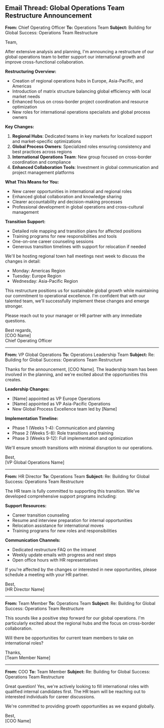 ## Email Thread: Global Operations Team Restructure Announcement

**From:** Chief Operating Officer
**To:** Operations Team
**Subject:** Building for Global Success: Operations Team Restructure

Team,

After extensive analysis and planning, I'm announcing a restructure of our global operations team to better support our international growth and improve cross-functional collaboration.

**Restructuring Overview:**
- Creation of regional operations hubs in Europe, Asia-Pacific, and Americas
- Introduction of matrix structure balancing global efficiency with local market needs
- Enhanced focus on cross-border project coordination and resource optimization
- New roles for international operations specialists and global process owners

**Key Changes:**
1. **Regional Hubs**: Dedicated teams in key markets for localized support and market-specific optimizations
2. **Global Process Owners**: Specialized roles ensuring consistency and best practices across regions
3. **International Operations Team**: New group focused on cross-border coordination and compliance
4. **Enhanced Collaboration Tools**: Investment in global communication and project management platforms

**What This Means for You:**
- New career opportunities in international and regional roles
- Enhanced global collaboration and knowledge sharing
- Clearer accountability and decision-making processes
- Professional development in global operations and cross-cultural management

**Transition Support:**
- Detailed role mapping and transition plans for affected positions
- Training programs for new responsibilities and tools
- One-on-one career counseling sessions
- Generous transition timelines with support for relocation if needed

We'll be hosting regional town hall meetings next week to discuss the changes in detail:
- Monday: Americas Region
- Tuesday: Europe Region  
- Wednesday: Asia-Pacific Region

This restructure positions us for sustainable global growth while maintaining our commitment to operational excellence. I'm confident that with our talented team, we'll successfully implement these changes and emerge stronger.

Please reach out to your manager or HR partner with any immediate questions.

Best regards,  
[COO Name]  
Chief Operating Officer

---

**From:** VP Global Operations
**To:** Operations Leadership Team
**Subject:** Re: Building for Global Success: Operations Team Restructure

Thanks for the announcement, [COO Name]. The leadership team has been involved in the planning, and we're excited about the opportunities this creates.

**Leadership Changes:**
- [Name] appointed as VP Europe Operations
- [Name] appointed as VP Asia-Pacific Operations
- New Global Process Excellence team led by [Name]

**Implementation Timeline:**
- Phase 1 (Weeks 1-4): Communication and planning
- Phase 2 (Weeks 5-8): Role transitions and training
- Phase 3 (Weeks 9-12): Full implementation and optimization

We'll ensure smooth transitions with minimal disruption to our operations.

Best,  
[VP Global Operations Name]

---

**From:** HR Director
**To:** Operations Team
**Subject:** Re: Building for Global Success: Operations Team Restructure

The HR team is fully committed to supporting this transition. We've developed comprehensive support programs including:

**Support Resources:**
- Career transition counseling
- Resume and interview preparation for internal opportunities
- Relocation assistance for international moves
- Training programs for new roles and responsibilities

**Communication Channels:**
- Dedicated restructure FAQ on the intranet
- Weekly update emails with progress and next steps
- Open office hours with HR representatives

If you're affected by the changes or interested in new opportunities, please schedule a meeting with your HR partner.

Best,  
[HR Director Name]

---

**From:** Team Member
**To:** Operations Team
**Subject:** Re: Building for Global Success: Operations Team Restructure

This sounds like a positive step forward for our global operations. I'm particularly excited about the regional hubs and the focus on cross-border collaboration.

Will there be opportunities for current team members to take on international roles?

Thanks,  
[Team Member Name]

---

**From:** COO
**To:** Team Member
**Subject:** Re: Building for Global Success: Operations Team Restructure

Great question! Yes, we're actively looking to fill international roles with qualified internal candidates first. The HR team will be reaching out to interested individuals for career discussions.

We're committed to providing growth opportunities as we expand globally.

Best,  
[COO Name]